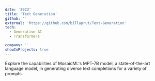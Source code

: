 ```yaml
---
date: '2023'
title: 'Text Generation'
github: ''
external: 'https://github.com/billaprut/Text-Generation'
tech:
  - Generative AI
  - Transformers

company: ''
showInProjects: true
---
```


Explore the capabilities of MosaicML's MPT-7B model, a state-of-the-art language model, in generating diverse text completions for a variety of prompts.